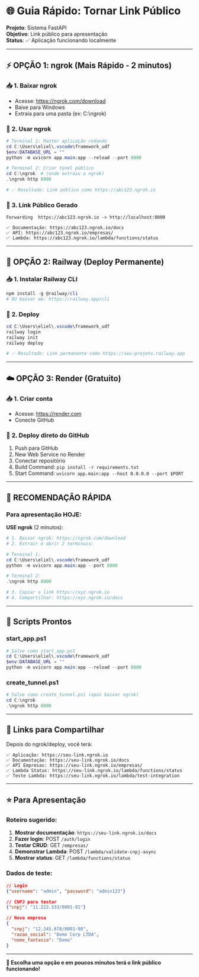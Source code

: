 # 🌐 Guia Rápido: Tornar Link Público

**Projeto**: Sistema FastAPI  
**Objetivo**: Link público para apresentação  
**Status**: ✅ Aplicação funcionando localmente

---

## ⚡ **OPÇÃO 1: ngrok (Mais Rápido - 2 minutos)**

### 📥 **1. Baixar ngrok**
- Acesse: https://ngrok.com/download
- Baixe para Windows
- Extraia para uma pasta (ex: C:\ngrok)

### 🚀 **2. Usar ngrok**
```powershell
# Terminal 1: Manter aplicação rodando
cd C:\Users\eliel\.vscode\framework_udf
$env:DATABASE_URL = ""
python -m uvicorn app.main:app --reload --port 8000

# Terminal 2: Criar túnel público
cd C:\ngrok  # (onde extraiu o ngrok)
.\ngrok http 8000

# ✅ Resultado: Link público como https://abc123.ngrok.io
```

### 🔗 **3. Link Público Gerado**
```
Forwarding  https://abc123.ngrok.io -> http://localhost:8000

✅ Documentação: https://abc123.ngrok.io/docs
✅ API: https://abc123.ngrok.io/empresas/
✅ Lambda: https://abc123.ngrok.io/lambda/functions/status
```

---

## 🚂 **OPÇÃO 2: Railway (Deploy Permanente)**

### 📥 **1. Instalar Railway CLI**
```powershell
npm install -g @railway/cli
# OU baixar em: https://railway.app/cli
```

### 🚀 **2. Deploy**
```powershell
cd C:\Users\eliel\.vscode\framework_udf
railway login
railway init
railway deploy

# ✅ Resultado: Link permanente como https://seu-projeto.railway.app
```

---

## ☁️ **OPÇÃO 3: Render (Gratuito)**

### 📥 **1. Criar conta**
- Acesse: https://render.com
- Conecte GitHub

### 🚀 **2. Deploy direto do GitHub**
1. Push para GitHub
2. New Web Service no Render
3. Conectar repositório
4. Build Command: `pip install -r requirements.txt`
5. Start Command: `uvicorn app.main:app --host 0.0.0.0 --port $PORT`

---

## 🎯 **RECOMENDAÇÃO RÁPIDA**

### Para apresentação HOJE:
**USE ngrok** (2 minutos):

```powershell
# 1. Baixar ngrok: https://ngrok.com/download
# 2. Extrair e abrir 2 terminais:

# Terminal 1:
cd C:\Users\eliel\.vscode\framework_udf
python -m uvicorn app.main:app --port 8000

# Terminal 2:
.\ngrok http 8000

# 3. Copiar o link https://xyz.ngrok.io
# 4. Compartilhar: https://xyz.ngrok.io/docs
```

---

## 🔧 **Scripts Prontos**

### **start_app.ps1**
```powershell
# Salve como start_app.ps1
cd C:\Users\eliel\.vscode\framework_udf
$env:DATABASE_URL = ""
python -m uvicorn app.main:app --reload --port 8000
```

### **create_tunnel.ps1** 
```powershell
# Salve como create_tunnel.ps1 (após baixar ngrok)
cd C:\ngrok
.\ngrok http 8000
```

---

## 📱 **Links para Compartilhar**

Depois do ngrok/deploy, você terá:

```
✅ Aplicação: https://seu-link.ngrok.io
✅ Documentação: https://seu-link.ngrok.io/docs  
✅ API Empresas: https://seu-link.ngrok.io/empresas/
✅ Lambda Status: https://seu-link.ngrok.io/lambda/functions/status
✅ Teste Lambda: https://seu-link.ngrok.io/lambda/test-integration
```

---

## ⭐ **Para Apresentação**

### **Roteiro sugerido:**
1. **Mostrar documentação**: `https://seu-link.ngrok.io/docs`
2. **Fazer login**: POST `/auth/login`
3. **Testar CRUD**: GET `/empresas/`
4. **Demonstrar Lambda**: POST `/lambda/validate-cnpj-async`
5. **Mostrar status**: GET `/lambda/functions/status`

### **Dados de teste:**
```json
// Login
{"username": "admin", "password": "admin123"}

// CNPJ para testar
{"cnpj": "11.222.333/0001-81"}

// Nova empresa  
{
  "cnpj": "12.345.678/0001-90",
  "razao_social": "Demo Corp LTDA", 
  "nome_fantasia": "Demo"
}
```

---

**🎯 Escolha uma opção e em poucos minutos terá o link público funcionando!**
